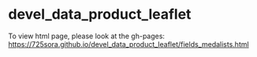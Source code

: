 # devel_data_product_leaflet

To view html page, please look at the gh-pages: https://725sora.github.io/devel_data_product_leaflet/fields_medalists.html
